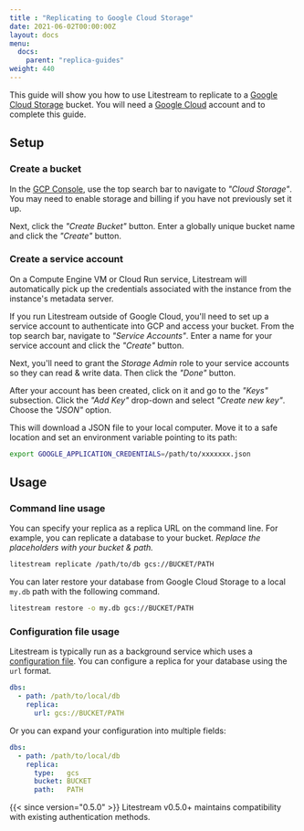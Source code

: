 ```yaml
---
title : "Replicating to Google Cloud Storage"
date: 2021-06-02T00:00:00Z
layout: docs
menu:
  docs:
    parent: "replica-guides"
weight: 440
---
```


This guide will show you how to use Litestream to replicate to a [Google Cloud
Storage][] bucket. You will need a [Google Cloud][] account and to complete
this guide.

[Google Cloud Storage]: https://cloud.google.com/storage
[Google Cloud]: https://cloud.google.com/


## Setup

### Create a bucket

In the [GCP Console][], use the top search bar to navigate to _"Cloud Storage"_.
You may need to enable storage and billing if you have not previously set it up.

Next, click the _"Create Bucket"_ button. Enter a globally unique bucket name
and click the _"Create"_ button.

[GCP Console]: https://console.cloud.google.com/


### Create a service account

On a Compute Engine VM or Cloud Run service, Litestream will automatically pick
up the credentials associated with the instance from the instance's metadata
server.

If you run Litestream outside of Google Cloud, you'll need to set up a service 
account to authenticate into GCP and access your bucket.
From the top search bar, navigate to _"Service Accounts"_. Enter a name
for your service account and click the _"Create"_ button.

Next, you'll need to grant the _Storage Admin_ role to your service accounts
so they can read & write data. Then click the _"Done"_ button.

After your account has been created, click on it and go to the _"Keys"_
subsection. Click the _"Add Key"_ drop-down and select _"Create new key"_.
Choose the _"JSON"_ option.

This will download a JSON file to your local computer. Move it to a safe
location and set an environment variable pointing to its path:

```sh
export GOOGLE_APPLICATION_CREDENTIALS=/path/to/xxxxxxx.json
```

## Usage

### Command line usage

You can specify your replica as a replica URL on the command line. For example,
you can replicate a database to your bucket. _Replace the placeholders with your
bucket & path._

```sh
litestream replicate /path/to/db gcs://BUCKET/PATH
```

You can later restore your database from Google Cloud Storage to a local `my.db`
path with the following command.

```sh
litestream restore -o my.db gcs://BUCKET/PATH
```

### Configuration file usage

Litestream is typically run as a background service which uses a [configuration
file][]. You can configure a replica for your database using the `url` format.

```yaml
dbs:
  - path: /path/to/local/db
    replica:
      url: gcs://BUCKET/PATH
```

Or you can expand your configuration into multiple fields:

```yaml
dbs:
  - path: /path/to/local/db
    replica:
      type:   gcs
      bucket: BUCKET
      path:   PATH
```

{{< since version="0.5.0" >}} Litestream v0.5.0+ maintains compatibility with existing authentication methods.

[configuration file]: /reference/config
